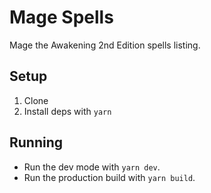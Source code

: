# Mage Spells

Mage the Awakening 2nd Edition spells listing.

## Setup

1. Clone
1. Install deps with `yarn`

## Running

* Run the dev mode with `yarn dev`.
* Run the production build with `yarn build`.
